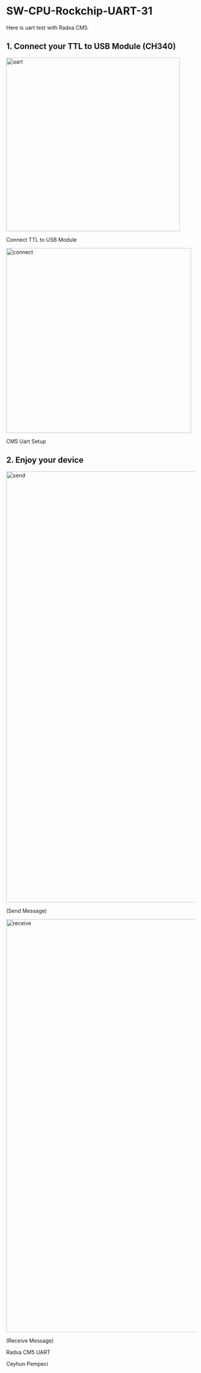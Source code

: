 # SW-CPU-Rockchip-UART-31

Here is uart test with Radxa CM5.

## 1. Connect your TTL to USB Module (CH340)

<img width="464" alt="uart" src="https://github.com/user-attachments/assets/9ed41192-a01e-4f74-b713-ec6c76eec923" />

Connect TTL to USB Module

<img width="494" alt="connect" src="https://github.com/user-attachments/assets/0b77753b-7a51-4951-b74c-91bccc2935ae" />

CM5 Uart Setup

## 2. Enjoy your device

<img width="1152" alt="send" src="https://github.com/user-attachments/assets/a3a397ef-0972-47fe-b47b-cb5bb1d75280" />

(Send Message)

<img width="1104" alt="receive" src="https://github.com/user-attachments/assets/c78788f4-7895-405b-993d-5aba3351cda3" />

(Receive Message)

Radxa CM5 UART

Ceyhun Pempeci

